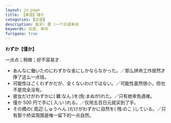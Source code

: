 ```yaml
---
layout: ja_page
title: 【単語】僅か
categories: [日语]
description: 每天( 雾 )一个日语单词
keywords: 日语, 单词
furigana: true
---
```


**わずか【僅か】**

一点点；稍微；好不容易才.
-	あんなに働いたのにわずかな金にしかならなかった。／那么拼命工作居然才挣了这么一点钱。
-	可能性はごくわずかだが、全くないわけではない。／可能性虽然很小，但也不是完全没有。
-	彼女だけがわずかに( 難:なん )を(免:まぬが)れた。／只有她幸免遇难。
-	僅か 500 円で手に( 入:い )れる。／仅用五百日元就买到了手。
-	その橋の( 周辺:しゅうへん )だけがわずかに自然を( 残:のこ )している。／只有那个桥梁周围是唯一留下的一点自然。
